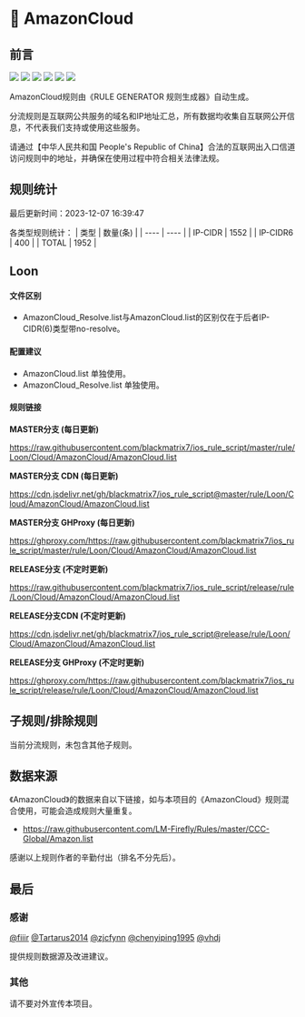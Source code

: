 # 🧸 AmazonCloud

## 前言

![](https://shields.io/badge/-移除重复规则-ff69b4) ![](https://shields.io/badge/-DOMAIN与DOMAIN--SUFFIX合并-green) ![](https://shields.io/badge/-DOMAIN--SUFFIX间合并-critical) ![](https://shields.io/badge/-DOMAIN与DOMAIN--KEYWORD合并-9cf) ![](https://shields.io/badge/-DOMAIN--SUFFIX与DOMAIN--KEYWORD合并-blue) ![](https://shields.io/badge/-IP--CIDR(6)合并-blueviolet) 

AmazonCloud规则由《RULE GENERATOR 规则生成器》自动生成。

分流规则是互联网公共服务的域名和IP地址汇总，所有数据均收集自互联网公开信息，不代表我们支持或使用这些服务。

请通过【中华人民共和国 People's Republic of China】合法的互联网出入口信道访问规则中的地址，并确保在使用过程中符合相关法律法规。

## 规则统计

最后更新时间：2023-12-07 16:39:47

各类型规则统计：
| 类型 | 数量(条)  | 
| ---- | ----  |
| IP-CIDR | 1552  | 
| IP-CIDR6 | 400  | 
| TOTAL | 1952  | 


## Loon 

#### 文件区别
- AmazonCloud_Resolve.list与AmazonCloud.list的区别仅在于后者IP-CIDR(6)类型带no-resolve。

#### 配置建议
- AmazonCloud.list 单独使用。
- AmazonCloud_Resolve.list 单独使用。

#### 规则链接
**MASTER分支 (每日更新)**

https://raw.githubusercontent.com/blackmatrix7/ios_rule_script/master/rule/Loon/Cloud/AmazonCloud/AmazonCloud.list

**MASTER分支 CDN (每日更新)**

https://cdn.jsdelivr.net/gh/blackmatrix7/ios_rule_script@master/rule/Loon/Cloud/AmazonCloud/AmazonCloud.list

**MASTER分支 GHProxy (每日更新)**

https://ghproxy.com/https://raw.githubusercontent.com/blackmatrix7/ios_rule_script/master/rule/Loon/Cloud/AmazonCloud/AmazonCloud.list

**RELEASE分支 (不定时更新)**

https://raw.githubusercontent.com/blackmatrix7/ios_rule_script/release/rule/Loon/Cloud/AmazonCloud/AmazonCloud.list

**RELEASE分支CDN (不定时更新)**

https://cdn.jsdelivr.net/gh/blackmatrix7/ios_rule_script@release/rule/Loon/Cloud/AmazonCloud/AmazonCloud.list

**RELEASE分支 GHProxy (不定时更新)**

https://ghproxy.com/https://raw.githubusercontent.com/blackmatrix7/ios_rule_script/release/rule/Loon/Cloud/AmazonCloud/AmazonCloud.list

## 子规则/排除规则


当前分流规则，未包含其他子规则。

## 数据来源

《AmazonCloud》的数据来自以下链接，如与本项目的《AmazonCloud》规则混合使用，可能会造成规则大量重复。

- https://raw.githubusercontent.com/LM-Firefly/Rules/master/CCC-Global/Amazon.list


感谢以上规则作者的辛勤付出（排名不分先后）。

## 最后

### 感谢

[@fiiir](https://github.com/fiiir) [@Tartarus2014](https://github.com/Tartarus2014) [@zjcfynn](https://github.com/zjcfynn) [@chenyiping1995](https://github.com/chenyiping1995) [@vhdj](https://github.com/vhdj)

提供规则数据源及改进建议。

### 其他

请不要对外宣传本项目。